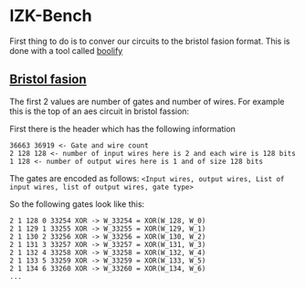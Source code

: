 # IZK-Bench

First thing to do is to conver our circuits to the bristol fasion format. This is done with a tool called [boolify](https://github.com/voltrevo/boolify?tab=readme-ov-file)


## [Bristol fasion](https://nigelsmart.github.io/MPC-Circuits/)

The first 2 values are number of gates and number of wires. For example this is the top of an aes circuit in bristol fassion:

First there is the header which has the following information
```
36663 36919 <- Gate and wire count
2 128 128 <- number of input wires here is 2 and each wire is 128 bits
1 128 <- number of output wires here is 1 and of size 128 bits
```

The gates are encoded as follows:
`<Input wires, output wires, List of input wires, list of output wires, gate type>`

So the following gates look like this:
```
2 1 128 0 33254 XOR -> W_33254 = XOR(W_128, W_0)
2 1 129 1 33255 XOR -> W_33255 = XOR(W_129, W_1)
2 1 130 2 33256 XOR -> W_33256 = XOR(W_130, W_2)
2 1 131 3 33257 XOR -> W_33257 = XOR(W_131, W_3)
2 1 132 4 33258 XOR -> W_33258 = XOR(W_132, W_4)
2 1 133 5 33259 XOR -> W_33259 = XOR(W_133, W_5)
2 1 134 6 33260 XOR -> W_33260 = XOR(W_134, W_6)
...
```
